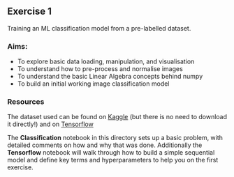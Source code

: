 ## Exercise 1

Training an ML classification model from a pre-labelled dataset.

### Aims:
  - To explore basic data loading, manipulation, and visualisation
  - To understand how to pre-process and normalise images
  - To understand the basic Linear Algebra concepts behind numpy
  - To build an initial working image classification model

### Resources
The dataset used can be found on [Kaggle](https://www.kaggle.com/c/digit-recognizer/code) (but there is no need to download it directly!) and on [Tensorflow](https://www.tensorflow.org/datasets/catalog/mnist)

The **Classification** notebook in this directory sets up a basic problem, with detailed comments on how and why that was done.  Additionally the 
**Tensorflow** notebook will walk through how to build a simple sequential model and define key terms and hyperparameters to help
you on the first exercise.
